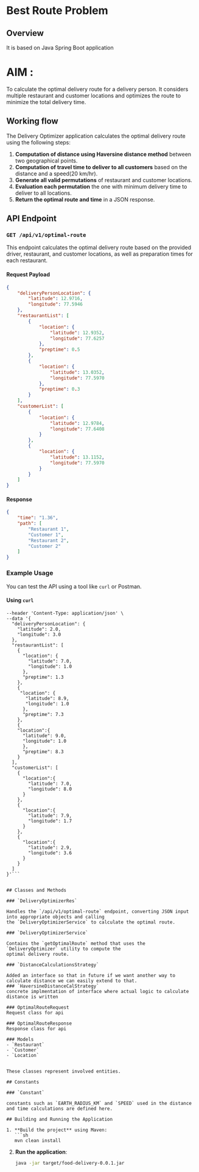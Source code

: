 # Best Route Problem

## Overview

It is based on Java Spring Boot application 
# AIM : 

To calculate the optimal delivery route for a delivery person. 
It considers multiple restaurant and customer locations and
optimizes the route to minimize the total delivery time.


## Working flow

The Delivery Optimizer application calculates the optimal delivery route using the following steps:

1. **Computation of distance using Haversine distance method** between two geographical points.
2. **Computation of travel time to deliver to all customers** based on the distance and a  speed(20 km/hr).
3. **Generate all valid permutations** of restaurant and customer locations.
4. **Evaluation each permutation** the one with minimum delivery time to deliver to all locations.
5. **Return the optimal route and time** in a JSON response.

## API Endpoint

### `GET /api/v1/optimal-route`

This endpoint calculates the optimal delivery route based on the provided driver, restaurant, and
customer locations, as well as preparation times for each restaurant.

#### Request Payload

```json
{
    "deliveryPersonLocation": {
        "latitude": 12.9716,
        "longitude": 77.5946
    },
    "restaurantList": [
        {
            "location": {
                "latitude": 12.9352,
                "longitude": 77.6257
            },
            "preptime": 0.5
        },
        {
            "location": {
                "latitude": 13.0352,
                "longitude": 77.5970
            },
            "preptime": 0.3
        }
    ],
    "customerList": [
        {
            "location": {
                "latitude": 12.9784,
                "longitude": 77.6408
            }
        },
        {
            "location": {
                "latitude": 13.1152,
                "longitude": 77.5970
            }
        }
    ]
}
```

#### Response

```json
{
    "time": "1.36",
    "path": [
        "Restaurant 1",
        "Customer 1",
        "Restaurant 2",
        "Customer 2"
    ]
}
```

### Example Usage

You can test the API using a tool like `curl` or Postman.

#### Using `curl`
```curl --location --request GET 'http://localhost:8080/api/v1/optimal-route' \
--header 'Content-Type: application/json' \
--data '{
  "deliveryPersonLocation": {
    "latitude": 2.0,
    "longitude": 3.0
  },
  "restaurantList": [
    {
      "location": {
        "latitude": 7.0,
        "longitude": 1.0
      },
      "preptime": 1.3
    },
    {
     "location": {
       "latitude": 8.9,
       "longitude": 1.0
      },
      "preptime": 7.3
    },
    {
    "location":{
      "latitude": 9.0,
      "longitude": 1.0
      },
      "preptime": 8.3
    }
  ],
  "customerList": [
    {
      "location":{
        "latitude": 7.0,
        "longitude": 8.0
      }
    },
    {
      "location":{
        "latitude": 7.9,
        "longitude": 1.7
      }
    },
    {
      "location":{
        "latitude": 2.9,
        "longitude": 3.6
      }
    }
  ]
}'```


## Classes and Methods

### `DeliveryOptimizerRes`

Handles the `/api/v1/optimal-route` endpoint, converting JSON input into appropriate objects and calling
the `DeliveryOptimizerService` to calculate the optimal route.

### `DeliveryOptimizerService`

Contains the `getOptimalRoute` method that uses the `DeliveryOptimizer` utility to compute the
optimal delivery route.

### `DistanceCalculationsStrategy`

Added an interface so that in future if we want another way to calculate distance we can easily extend to that.
### `HaversineDistanceCalStrategy`
concrete implmentation of interface where actual logic to calculate distance is written

### OptimalRouteRequest
Request class for api

### OptimalRouteResponse
Response class for api

### Models
- `Restaurant`
- `Customer`
- `Location`


These classes represent involved entities.

## Constants

### `Constant`

constants such as `EARTH_RADIUS_KM` and `SPEED` used in the distance and time calculations are defined here.

## Building and Running the Application

1. **Build the project** using Maven:
   ```sh
   mvn clean install
   ```

2. **Run the application**:
   ```sh
   java -jar target/food-delivery-0.0.1.jar
   ```
